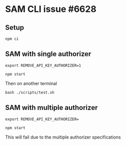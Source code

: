 # SAM CLI issue \#6628

## Setup

```shell
npm ci
```

## SAM with single authorizer

```shell
export REMOVE_API_KEY_AUTHORIZER=1

npm start
```

Then on another terminal

```shell
bash ./scripts/test.sh
```

## SAM with multiple authorizer

```shell
export REMOVE_API_KEY_AUTHORIZER=

npm start
```

This will fail due to the multiple authorizer specifications
